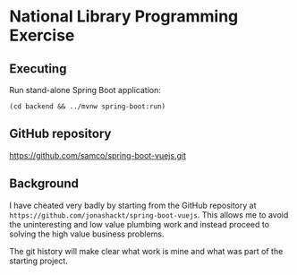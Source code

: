 # National Library Programming Exercise

## Executing
Run stand-alone Spring Boot application:

`(cd backend && ../mvnw spring-boot:run)`

## GitHub repository

https://github.com/samco/spring-boot-vuejs.git

## Background

I have cheated very badly by starting from the GitHub repository at `https://github.com/jonashackt/spring-boot-vuejs`.
This allows me to avoid the uninteresting and low value plumbing work and instead
proceed to solving the high value business problems.

The git history will make clear what work is mine and what was part of the starting project.